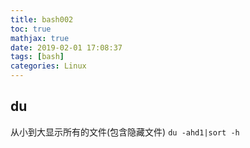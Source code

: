 ```yaml
---
title: bash002
toc: true
mathjax: true
date: 2019-02-01 17:08:37
tags: [bash]
categories: Linux
---
```


## du
从小到大显示所有的文件(包含隐藏文件)
`du -ahd1|sort -h`
